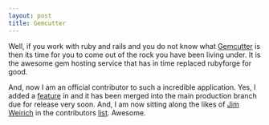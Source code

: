 ```yaml
---
layout: post
title: Gemcutter
---
```


Well, if you work with ruby and rails and you do not know what [Gemcutter](<http://gemcutter.org>) is then its time for you to come out of the rock you have been living under. It is the awesome gem hosting service that has in time replaced rubyforge for good.

And, now I am an official contributor to such a incredible application. Yes, I added a [feature](<http://github.com/andhapp/gemcutter/tree/feature-116>) in and it has been merged into the main production branch due for release very soon. And, I am now sitting along the likes of [Jim Weirich](<http://onestepback.org/>) in the contributors [list](<http://twitter.com/rubygemcutter/contributors>). Awesome.